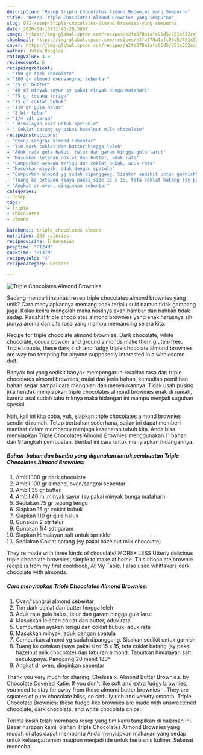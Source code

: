 ```yaml
---
description: "Resep Triple Chocolates Almond Brownies yang Sempurna"
title: "Resep Triple Chocolates Almond Brownies yang Sempurna"
slug: 971-resep-triple-chocolates-almond-brownies-yang-sempurna
date: 2020-09-15T11:46:20.589Z
image: https://img-global.cpcdn.com/recipes/e2fa378a1afc95d5/751x532cq70/triple-chocolates-almond-brownies-foto-resep-utama.jpg
thumbnail: https://img-global.cpcdn.com/recipes/e2fa378a1afc95d5/751x532cq70/triple-chocolates-almond-brownies-foto-resep-utama.jpg
cover: https://img-global.cpcdn.com/recipes/e2fa378a1afc95d5/751x532cq70/triple-chocolates-almond-brownies-foto-resep-utama.jpg
author: Julia Douglas
ratingvalue: 4.6
reviewcount: 6
recipeingredient:
- "100 gr dark chocolate"
- "100 gr almond ovensangrai sebentar"
- "35 gr butter"
- "40 ml minyak sayur sy pakai minyak bunga matahari"
- "75 gr tepung terigu"
- "15 gr coklat bubuk"
- "110 gr gula halus"
- "2 btr telur"
- "1/4 sdt garam"
- " Himalayan salt untuk sprinkle"
- " Coklat batang sy pakai hazelnut milk chocolate"
recipeinstructions:
- "Oven/ sangrai almond sebentar"
- "Tim dark coklat dan butter hingga leleh"
- "Aduk rata gula halus, telur dan garam hingga gula larut"
- "Masukkan lelehan coklat dan butter, aduk rata"
- "Campurkan ayakan terigu dan coklat bubuk, aduk rata"
- "Masukkan minyak, aduk dengan spatula"
- "Campurkan almond yg sudah dipanggang. Sisakan sedikit untuk garnish"
- "Tuang ke cetakan (saya pakai size 15 x 15, tata coklat batang (sy pakai hazelnut milk chocolate) dan taburan almond. Taburkan himalayan salt secukupnya. Panggang 20 menit 180°"
- "Angkat dr oven, dinginkan sebentar"
categories:
- Resep
tags:
- triple
- chocolates
- almond

katakunci: triple chocolates almond 
nutrition: 263 calories
recipecuisine: Indonesian
preptime: "PT24M"
cooktime: "PT37M"
recipeyield: "4"
recipecategory: Dessert

---
```



![Triple Chocolates Almond Brownies](https://img-global.cpcdn.com/recipes/e2fa378a1afc95d5/751x532cq70/triple-chocolates-almond-brownies-foto-resep-utama.jpg)

Sedang mencari inspirasi resep triple chocolates almond brownies yang unik? Cara menyiapkannya memang tidak terlalu sulit namun tidak gampang juga. Kalau keliru mengolah maka hasilnya akan hambar dan bahkan tidak sedap. Padahal triple chocolates almond brownies yang enak harusnya sih punya aroma dan cita rasa yang mampu memancing selera kita.

Recipe for triple chocolate almond brownies. Dark chocolate, white chocolate, cocoa powder and ground almonds make them gluten-free. Triple trouble, these dark, rich and fudgy triple chocolate almond brownies are way too tempting for anyone supposedly interested in a wholesome diet.

Banyak hal yang sedikit banyak mempengaruhi kualitas rasa dari triple chocolates almond brownies, mulai dari jenis bahan, kemudian pemilihan bahan segar sampai cara mengolah dan menyajikannya. Tidak usah pusing jika hendak menyiapkan triple chocolates almond brownies enak di rumah, karena asal sudah tahu triknya maka hidangan ini mampu menjadi suguhan spesial.


Nah, kali ini kita coba, yuk, siapkan triple chocolates almond brownies sendiri di rumah. Tetap berbahan sederhana, sajian ini dapat memberi manfaat dalam membantu menjaga kesehatan tubuh kita. Anda bisa menyiapkan Triple Chocolates Almond Brownies menggunakan 11 bahan dan 9 langkah pembuatan. Berikut ini cara untuk menyiapkan hidangannya.

<!--inarticleads1-->

##### Bahan-bahan dan bumbu yang digunakan untuk pembuatan Triple Chocolates Almond Brownies:

1. Ambil 100 gr dark chocolate
1. Ambil 100 gr almond, oven/sangrai sebentar
1. Ambil 35 gr butter
1. Ambil 40 ml minyak sayur (sy pakai minyak bunga matahari)
1. Sediakan 75 gr tepung terigu
1. Siapkan 15 gr coklat bubuk
1. Siapkan 110 gr gula halus
1. Gunakan 2 btr telur
1. Gunakan 1/4 sdt garam
1. Siapkan  Himalayan salt untuk sprinkle
1. Sediakan  Coklat batang (sy pakai hazelnut milk chocolate)


They&#39;re made with three kinds of chocolate! MORE+ LESS Utterly delicious triple chocolate brownies, simple to make at home. This chocolate brownie recipe is from my first cookbook, At My Table. I also used whittakers dark chocolate with almonds. 

<!--inarticleads2-->

##### Cara menyiapkan Triple Chocolates Almond Brownies:

1. Oven/ sangrai almond sebentar
1. Tim dark coklat dan butter hingga leleh
1. Aduk rata gula halus, telur dan garam hingga gula larut
1. Masukkan lelehan coklat dan butter, aduk rata
1. Campurkan ayakan terigu dan coklat bubuk, aduk rata
1. Masukkan minyak, aduk dengan spatula
1. Campurkan almond yg sudah dipanggang. Sisakan sedikit untuk garnish
1. Tuang ke cetakan (saya pakai size 15 x 15, tata coklat batang (sy pakai hazelnut milk chocolate) dan taburan almond. Taburkan himalayan salt secukupnya. Panggang 20 menit 180°
1. Angkat dr oven, dinginkan sebentar


Thank you very much for sharing, Chelsea x. Almond Butter Brownies. by Chocolate Covered Katie. If you don&#39;t like soft and extra fudgy brownies, you need to stay far away from these almond butter brownies -. They are squares of pure chocolate bliss, so sinfully rich and velvety smooth. Triple Chocolate Brownies: these fudge-like brownies are made with unsweetened chocolate, dark chocolate, and white chocolate chips. 

Terima kasih telah membaca resep yang tim kami tampilkan di halaman ini. Besar harapan kami, olahan Triple Chocolates Almond Brownies yang mudah di atas dapat membantu Anda menyiapkan makanan yang sedap untuk keluarga/teman maupun menjadi ide untuk berbisnis kuliner. Selamat mencoba!
